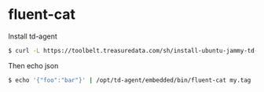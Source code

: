 # fluent-cat

Install td-agent
```bash
$ curl -L https://toolbelt.treasuredata.com/sh/install-ubuntu-jammy-td-agent4.sh | sh
```

Then echo json
```bash
$ echo '{"foo":"bar"}' | /opt/td-agent/embedded/bin/fluent-cat my.tag
```
